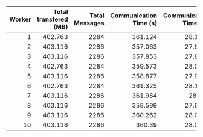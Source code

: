 |   Worker |   Total transfered (MB) |   Total Messages |   Communication Time (s) |   Communication Time (%) |   Work Time (s) |   Work Time (%) |   Other Time (s) |   Other Time (%) |
|---------:|------------------------:|-----------------:|-------------------------:|-------------------------:|----------------:|----------------:|-----------------:|-----------------:|
|        1 |                 402.763 |             2284 |                  361.124 |                  28.1272 |         42.8956 |         3.34105 |          879.875 |          68.5317 |
|        2 |                 403.116 |             2286 |                  357.063 |                  27.8022 |         48.1974 |         3.75281 |          879.039 |          68.445  |
|        3 |                 403.116 |             2286 |                  357.853 |                  27.8621 |         45.9734 |         3.57945 |          880.544 |          68.5584 |
|        4 |                 402.763 |             2284 |                  359.573 |                  28.0046 |         47.4277 |         3.69381 |          876.979 |          68.3016 |
|        5 |                 403.116 |             2286 |                  358.877 |                  27.9396 |         47.1474 |         3.67057 |          878.447 |          68.3898 |
|        6 |                 402.763 |             2284 |                  361.325 |                  28.1383 |         46.0317 |         3.58474 |          876.747 |          68.277  |
|        7 |                 403.116 |             2286 |                  361.984 |                  28.189  |         51.1078 |         3.97994 |          871.042 |          67.8311 |
|        8 |                 403.116 |             2286 |                  358.599 |                  27.9183 |         49.0209 |         3.81647 |          876.837 |          68.2652 |
|        9 |                 403.116 |             2286 |                  360.262 |                  28.0447 |         48.6601 |         3.78796 |          875.679 |          68.1674 |
|       10 |                 403.116 |             2286 |                  360.39  |                  28.0569 |         45.2187 |         3.52033 |          878.891 |          68.4228 |